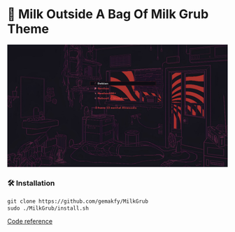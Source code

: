 # 🥛 Milk Outside A Bag Of Milk Grub Theme

![Showcase](./preview.png)

### 🛠️ Installation

```
git clone https://github.com/gemakfy/MilkGrub
sudo ./MilkGrub/install.sh
```

[Code reference](https://github.com/uiriansan/LainGrubTheme)
